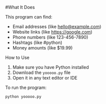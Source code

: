 #What It Does

This program can find:
- Email addresses (like hello@example.com)
- Website links (like https://google.com)
- Phone numbers (like 123-456-7890)
- Hashtags (like #python)
- Money amounts (like $19.99)

How to Use

1. Make sure you have Python installed
2. Download the `yooooo.py` file
3. Open it in any text editor or IDE

To run the program:
```bash
python yooooo.py
